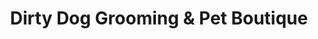 ---
title: "Dirty Dog Grooming & Pet Boutique"
url: /broomfield/dirty-dog-grooming-and-pet-boutique/
shop: pet grooming
---